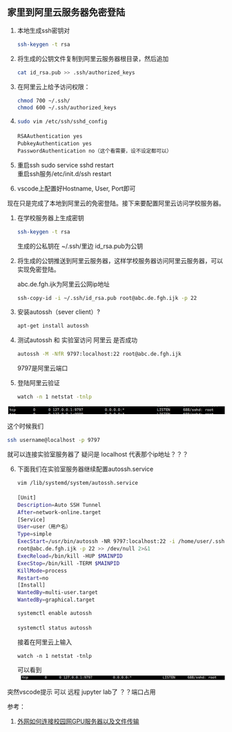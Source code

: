 ## 家里到阿里云服务器免密登陆

1. 本地生成ssh密钥对
   ```bash
   ssh-keygen -t rsa
   ```
2. 将生成的公钥文件复制到阿里云服务器根目录，然后追加
   ```bash
   cat id_rsa.pub >> .ssh/authorized_keys
   ```

3. 在阿里云上给予访问权限：
   ```bash
   chmod 700 ~/.ssh/
   chmod 600 ~/.ssh/authorized_keys
   ```
4. 
   ```bash
   sudo vim /etc/ssh/sshd_config

   RSAAuthentication yes
   PubkeyAuthentication yes
   PasswordAuthentication no（这个看需要，设不设定都可以）
   ```
5. 
    重启ssh sudo service sshd restart   
    重启ssh服务/etc/init.d/ssh restart

6.  vscode上配置好Hostname, User, Port即可   

现在只是完成了本地到阿里云的免密登陆。接下来要配置阿里云访问学校服务器。
1. 在学校服务器上生成密钥
   ```bash
   ssh-keygen -t rsa
   ```
   生成的公私钥在 ~/.ssh/里边 id_rsa.pub为公钥
2. 将生成的公钥推送到阿里云服务器，这样学校服务器访问阿里云服务器，可以实现免密登陆。
   
   abc.de.fgh.ijk为阿里云公网ip地址
   ```bash
   ssh-copy-id -i ~/.ssh/id_rsa.pub root@abc.de.fgh.ijk -p 22
   ```

3. 安装autossh（sever client）?
   ```bash
   apt-get install autossh
   ```

4. 测试autossh 和 实验室访问 阿里云 是否成功
   ```bash
   autossh -M -NfR 9797:localhost:22 root@abc.de.fgh.ijk
   ```
   9797是阿里云端口


5. 登陆阿里云验证
   ```bash
   watch -n 1 netstat -tnlp
   ```

![图 1](images/b5098e5f6a7ac9bee02fb1ee16ada6fd430e44009997335e1b0dc6cef73f4056.png)  

   这个时候我们 
   ```bash
   ssh username@localhost -p 9797
   ```
   就可以连接实验室服务器了
   疑问是 localhost 代表那个ip地址？？？

6. 下面我们在实验室服务器继续配置autossh.service
   ```bash
   vim /lib/systemd/system/autossh.service

   [Unit]
   Description=Auto SSH Tunnel
   After=network-online.target
   [Service]
   User=user（用户名）
   Type=simple
   ExecStart=/usr/bin/autossh -NR 9797:localhost:22 -i /home/user/.ssh/id_rsa 
   root@abc.de.fgh.ijk -p 22 >> /dev/null 2>&1
   ExecReload=/bin/kill -HUP $MAINPID
   ExecStop=/bin/kill -TERM $MAINPID
   KillMode=process
   Restart=no
   [Install]
   WantedBy=multi-user.target
   WantedBy=graphical.target
   ```
   
   ```bash
   systemctl enable autossh

   systemctl status autossh
   ```

   接着在阿里云上输入
   ```
   watch -n 1 netstat -tnlp
   ```
   可以看到
   ![图 2](images/f2960f468a963909ca097d6f20583101f3abd829b72d0666567e0d2314667233.png)  

突然vscode提示 可以 远程 jupyter lab了
？？端口占用

参考：
1. [外网如何连接校园网GPU服务器以及文件传输](https://zhuanlan.zhihu.com/p/110201020)


